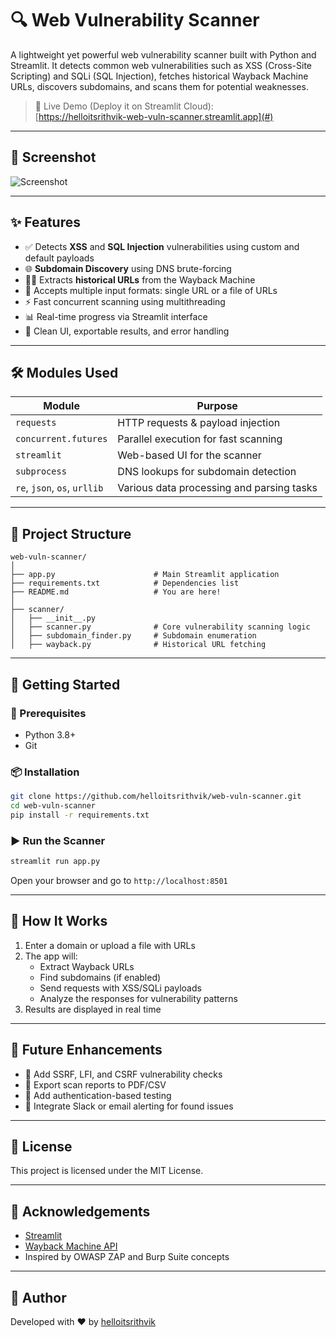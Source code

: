 # 🔍 Web Vulnerability Scanner

A lightweight yet powerful web vulnerability scanner built with Python and Streamlit. It detects common web vulnerabilities such as XSS (Cross-Site Scripting) and SQLi (SQL Injection), fetches historical Wayback Machine URLs, discovers subdomains, and scans them for potential weaknesses.

> 🚀 Live Demo (Deploy it on Streamlit Cloud):  
> [https://helloitsrithvik-web-vuln-scanner.streamlit.app](#)

---

## 📸 Screenshot

![Screenshot](https://raw.githubusercontent.com/helloitsrithvik/web-vuln-scanner/main/screenshot.png)

---

## ✨ Features

- ✅ Detects **XSS** and **SQL Injection** vulnerabilities using custom and default payloads
- 🌐 **Subdomain Discovery** using DNS brute-forcing
- 🕵️‍♂️ Extracts **historical URLs** from the Wayback Machine
- 📂 Accepts multiple input formats: single URL or a file of URLs
- ⚡ Fast concurrent scanning using multithreading
- 📊 Real-time progress via Streamlit interface
- 📎 Clean UI, exportable results, and error handling

---

## 🛠️ Modules Used

| Module         | Purpose                                                  |
|----------------|----------------------------------------------------------|
| `requests`     | HTTP requests & payload injection                        |
| `concurrent.futures` | Parallel execution for fast scanning              |
| `streamlit`    | Web-based UI for the scanner                            |
| `subprocess`   | DNS lookups for subdomain detection                     |
| `re`, `json`, `os`, `urllib` | Various data processing and parsing tasks |

---

## 📁 Project Structure

```
web-vuln-scanner/
│
├── app.py                      # Main Streamlit application
├── requirements.txt            # Dependencies list
├── README.md                   # You are here!
│
├── scanner/
│   ├── __init__.py
│   ├── scanner.py              # Core vulnerability scanning logic
│   ├── subdomain_finder.py     # Subdomain enumeration
│   ├── wayback.py              # Historical URL fetching
```

---

## 🚀 Getting Started

### 🔧 Prerequisites

- Python 3.8+
- Git

### 📦 Installation

```bash
git clone https://github.com/helloitsrithvik/web-vuln-scanner.git
cd web-vuln-scanner
pip install -r requirements.txt
```

### ▶️ Run the Scanner

```bash
streamlit run app.py
```

Open your browser and go to `http://localhost:8501`

---

## 🧪 How It Works

1. Enter a domain or upload a file with URLs
2. The app will:
   - Extract Wayback URLs
   - Find subdomains (if enabled)
   - Send requests with XSS/SQLi payloads
   - Analyze the responses for vulnerability patterns
3. Results are displayed in real time

---

## 📌 Future Enhancements

- 📡 Add SSRF, LFI, and CSRF vulnerability checks
- 📁 Export scan reports to PDF/CSV
- 🔐 Add authentication-based testing
- 💬 Integrate Slack or email alerting for found issues

---

## 📄 License

This project is licensed under the MIT License.

---

## 🙌 Acknowledgements

- [Streamlit](https://streamlit.io/)
- [Wayback Machine API](https://archive.org)
- Inspired by OWASP ZAP and Burp Suite concepts

---

## 🔗 Author

Developed with ❤️ by [helloitsrithvik](https://github.com/helloitsrithvik)
